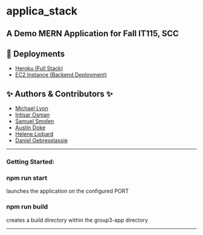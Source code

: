 # applica_stack
## A Demo MERN Application for Fall IT115, SCC

## 🚀  Deployments
- [Heroku (Full Stack)](https://group3-mern.herokuapp.com/)
- [EC2 Instance (Backend Deployment)](http://group3https-env.eba-xtmxhfmx.us-west-2.elasticbeanstalk.com/helloworld)

## ✨  Authors & Contributors ✨
- [Michael Lyon](https://www.github.com/lyoncodes)
- [Intisar Osman](https://github.com/intisarosman1)
- [Samuel Smolen](https://github.com/sam-smolen)
- [Austin Doke](https://github.com/ALDoke)
- [Helene Liobard](https://github.com/Helene-33)
- [Daniel Gebreselassie](https://github.com/DanielGebre2022)
---
### **Getting Started:**
### **npm run start**

launches the application on the configured PORT

### **npm run build**
creates a build directory within the group3-app directory

---
